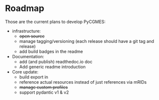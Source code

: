 <!--
SPDX-FileCopyrightText: 2023 Alliander

SPDX-License-Identifier: Apache-2.0
-->

# Roadmap

Those are the current plans to develop PyCGMES:

- infrastructure:
  - ~~open source~~
  - manage tagging/versioning (each release should have a git tag and release)
  - add build badges in the readme
- Documentation:
  - add (and publish) readthedoc.io doc
  - Add generic readme introduction
- Core update:
  - build export in
  - reference actual resources instead of just references via mRIDs
  - ~~manage custom profiles~~
  - support pydantic v1 & v2
